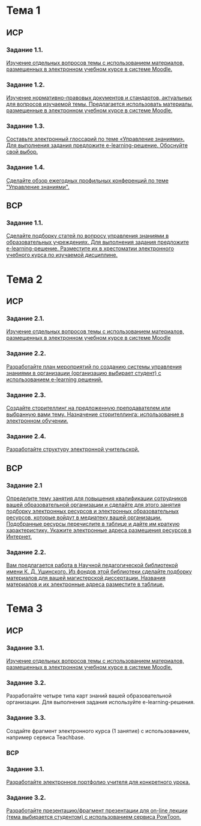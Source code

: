 # Тема 1
## ИСР
### Задание 1.1.
[Изучение отдельных вопросов темы с использованием материалов, размещенных в электронном учебном курсе в системе Moodle.](/e_learning_МельниковаТВ_ИСР_1.1.pdf)

### Задание 1.2.
[Изучение нормативно-правовых документов и стандартов, актуальных для вопросов изучаемой темы. Предлагается использовать материалы, размещенные в электронном учебном курсе в системе Moodle.](/e_learning_МельниковаТВ_ИСР_1.2.pdf)

### Задание 1.3.
[Составьте электронный глоссарий по теме «Управление знаниями». Для выполнения задания предложите e-learning-решение. Обоснуйте свой выбор.](/e_learning_МельниковаТВ_ИСР_1.3.pdf)

### Задание 1.4.
[Сделайте обзор ежегодных профильных конференций по теме "Управление знаниями".](/e_learning_МельниковаТВ_ИСР_1.4.pdf)

## ВСР
### Задание 1.1. 
[Сделайте подборку статей по вопросу управления знаниями в образовательных учреждениях. Для выполнения задания предложите e-learning-решение. Разместите их в хрестоматии электронного учебного курса по изучаемой дисциплине.](/2_1.md)

# Тема 2
## ИСР
### Задание 2.1.
[Изучение отдельных вопросов темы с использованием материалов, размещенных в электронном учебном курсе в системе Moodle](/e_learning_МельниковаТВ_ИСР_2.1.pdf)

### Задание 2.2.
[Разработайте план мероприятий по созданию системы управления знаниями в организации (организацию выбирает студент) с использованием e-learning решений.](/e_learning_МельниковаТВ_ИСР_2.2.pdf)

### Задание 2.3.
[Создайте сторителлинг на предложенную преподавателем или выбранную вами тему. Назначение сторителлинга: использование в электронном обучении.](e_learning_МельниковаТВ_ИСР_2.3.pdf)

### Задание 2.4.
[Разработайте структуру электронной учительской.](/e_learning_МельниковаТВ_ИСР_2.4.pdf)

## ВСР
### Задание 2.1 
[Определите тему занятия для повышения квалификации сотрудников вашей образовательной организации и сделайте для этого занятия подборку электронных ресурсов и электронных образовательных ресурсов, которые войдут в медиатеку вашей организации. Подобранные ресурсы перечислите в таблице и дайте им краткую характеристику. Укажите электронные адреса размещения ресурсов в Интернет.](/e_learning_МельниковаТВ_ВСР_2.1.pdf)


### Задание 2.2. 
[Вам предлагается работа в Научной педагогической библиотекой имени К. Д. Ушинского. Из фондов этой библиотеки сделайте подборку материалов для вашей магистерской диссертации. Названия материалов и их электронные адреса разместите в таблице.](/e_learning_МельниковаТВ_ВСР_2.2.pdf)

# Тема 3
## ИСР
### Задание 3.1.
[Изучение отдельных вопросов темы с использованием материалов, размещенных в электронном учебном курсе в системе Moodle.](https://www.continu.com/blog/peer-to-peer-learning)

### Задание 3.2.
Разработайте четыре типа карт знаний вашей образовательной организации. Для выполнения задания используйте e-learning-решения.

### Задание 3.3.
Создайте фрагмент электронного курса (1 занятие) с использованием, например сервиса Teachbase.

### ВСР
### Задание 3.1.
[Разработайте электронное портфолио учителя для конкретного урока.](/ВСР_3.1.md)

### Задание 3.2.
[Разработайте презентацию/фрагмент презентации для on-line лекции (тема выбирается студентом) с использованием сервиса PowToon.](https://drive.google.com/file/d/1hqKkWpx_3KdljwTjXA-MDjk9dTJRGGAK/view?usp=sharing)

